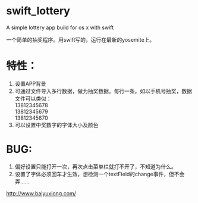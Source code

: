 swift_lottery
=============

A simple lottery app build for os x with swift


一个简单的抽奖程序。用swift写的，运行在最新的yosemite上。

# 特性：
1. 设置APP背景
2. 可通过文件导入多行数据，做为抽奖数据。每行一条。如以手机号抽奖，数据文件可以类似：  
13812345678  
13812345679  
13812345670  
3. 可以设置中奖数字的字体大小及颜色

# BUG:
1. 偏好设置只能打开一次，再次点击菜单栏就打不开了，不知道为什么。
2. 设置了字体必须回车才生效，想检测一个textField的change事件，但不会弄……


http://www.baiyuxiong.com/
